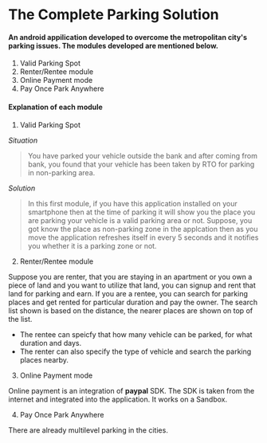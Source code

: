 # The Complete Parking Solution

#### **An android appilication developed to overcome the metropolitan city's parking issues. The modules developed are mentioned below.**

1. Valid Parking Spot
2. Renter/Rentee module
3. Online Payment mode
4. Pay Once Park Anywhere

#### **Explanation of each module**

1. Valid Parking Spot

*Situation*
>You have parked your vehicle outside the bank and after coming from bank, you found that your vehicle has been taken by RTO for parking in non-parking area.

*Solution*
>In this first module, if you have this application installed on your smartphone then at the time of parking it will show you the place you are parking your vehicle is a valid parking area or not. Suppose, you got know the place as non-parking zone in the applcation then as you move the application refreshes itself in every 5 seconds and it notifies you whether it is a parking zone or not.

2. Renter/Rentee module

Suppose you are renter, that you are staying in an apartment or you own a piece of land and you want to utilize that land, you can signup and rent that land for parking and earn. If you are a rentee, you can search for parking places and get rented for particular duration and pay the owner. The search list shown is based on the distance, the nearer places are shown on top of the list.

* The rentee can speicfy that how many vehicle can be parked, for what duration and days.
* The renter can also specify the type of vehicle and search the parking places nearby.

3. Online Payment mode

Online payment is an integration of **paypal** SDK. The SDK is taken from the internet and integrated into the application. It works on a Sandbox.

4. Pay Once Park Anywhere

There are already multilevel parking in the cities.
